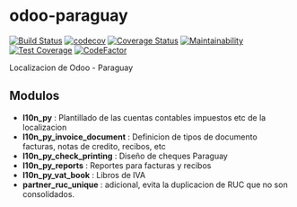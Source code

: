 # odoo-paraguay

[![Build Status](https://travis-ci.com/jobiols/test.svg?branch=13.0.sh)](https://travis-ci.com/jobiols/test)
[![codecov](https://codecov.io/gh/jobiols/test/branch/master/graph/badge.svg)](https://codecov.io/gh/jobiols/test)
[![Coverage Status](https://coveralls.io/repos/github/jobiols/test/badge.svg)](https://coveralls.io/github/jobiols/test)
[![Maintainability](https://api.codeclimate.com/v1/badges/281df6a9d8a9d0ce1d8c/maintainability)](https://codeclimate.com/github/jobiols/test/maintainability)
[![Test Coverage](https://api.codeclimate.com/v1/badges/281df6a9d8a9d0ce1d8c/test_coverage)](https://codeclimate.com/github/jobiols/test/test_coverage)
[![CodeFactor](https://www.codefactor.io/repository/github/jobiols/test/badge)](https://www.codefactor.io/repository/github/jobiols/test)

Localizacion de Odoo - Paraguay

## Modulos

- **l10n_py** : Plantillado de las cuentas contables impuestos etc de la localizacion
- **l10n_py_invoice_document** : Definicion de tipos de documento facturas, notas de credito, recibos, etc
- **l10n_py_check_printing** : Diseño de cheques Paraguay
- **l10n_py_reports** : Reportes para facturas y recibos
- **l10n_py_vat_book** : Libros de IVA
- **partner_ruc_unique** : adicional, evita la duplicacion de RUC que no son consolidados.
